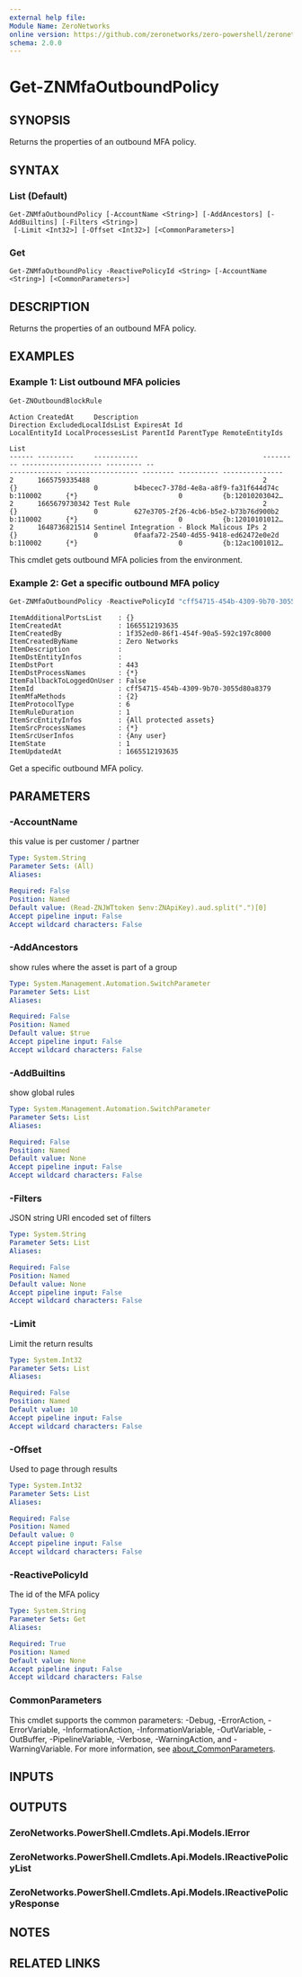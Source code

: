 ```yaml
---
external help file:
Module Name: ZeroNetworks
online version: https://github.com/zeronetworks/zero-powershell/zeronetworks/get-znmfaoutboundpolicy
schema: 2.0.0
---
```


# Get-ZNMfaOutboundPolicy

## SYNOPSIS
Returns the properties of an outbound MFA policy.

## SYNTAX

### List (Default)
```
Get-ZNMfaOutboundPolicy [-AccountName <String>] [-AddAncestors] [-AddBuiltins] [-Filters <String>]
 [-Limit <Int32>] [-Offset <Int32>] [<CommonParameters>]
```

### Get
```
Get-ZNMfaOutboundPolicy -ReactivePolicyId <String> [-AccountName <String>] [<CommonParameters>]
```

## DESCRIPTION
Returns the properties of an outbound MFA policy.

## EXAMPLES

### Example 1: List outbound MFA policies
```powershell
Get-ZNOutboundBlockRule
```

```output
Action CreatedAt     Description                               Direction ExcludedLocalIdsList ExpiresAt Id                                   LocalEntityId LocalProcessesList ParentId ParentType RemoteEntityIds
                                                                                                                                                                                                  List
------ ---------     -----------                               --------- -------------------- --------- --                                   ------------- ------------------ -------- ---------- ---------------
2      1665759335488                                           2         {}                   0         b4becec7-378d-4e8a-a8f9-fa31f644d74c b:110002      {*}                         0          {b:12010203042…
2      1665679730342 Test Rule                                 2         {}                   0         627e3705-2f26-4cb6-b5e2-b73b76d900b2 b:110002      {*}                         0          {b:12010101012…
2      1648736821514 Sentinel Integration - Block Malicous IPs 2         {}                   0         0faafa72-2540-4d55-9418-ed62472e0e2d b:110002      {*}                         0          {b:12ac1001012…
```

This cmdlet gets outbound MFA policies from the environment.

### Example 2: Get a specific outbound MFA policy
```powershell
Get-ZNMfaOutboundPolicy -ReactivePolicyId "cff54715-454b-4309-9b70-3055d80a8379"
```

```output
ItemAdditionalPortsList    : {}
ItemCreatedAt              : 1665512193635
ItemCreatedBy              : 1f352ed0-86f1-454f-90a5-592c197c8000
ItemCreatedByName          : Zero Networks
ItemDescription            : 
ItemDstEntityInfos         : 
ItemDstPort                : 443
ItemDstProcessNames        : {*}
ItemFallbackToLoggedOnUser : False
ItemId                     : cff54715-454b-4309-9b70-3055d80a8379
ItemMfaMethods             : {2}
ItemProtocolType           : 6
ItemRuleDuration           : 1
ItemSrcEntityInfos         : {All protected assets}
ItemSrcProcessNames        : {*}
ItemSrcUserInfos           : {Any user}
ItemState                  : 1
ItemUpdatedAt              : 1665512193635
```

Get a specific outbound MFA policy.

## PARAMETERS

### -AccountName
this value is per customer / partner

```yaml
Type: System.String
Parameter Sets: (All)
Aliases:

Required: False
Position: Named
Default value: (Read-ZNJWTtoken $env:ZNApiKey).aud.split(".")[0]
Accept pipeline input: False
Accept wildcard characters: False
```

### -AddAncestors
show rules where the asset is part of a group

```yaml
Type: System.Management.Automation.SwitchParameter
Parameter Sets: List
Aliases:

Required: False
Position: Named
Default value: $true
Accept pipeline input: False
Accept wildcard characters: False
```

### -AddBuiltins
show global rules

```yaml
Type: System.Management.Automation.SwitchParameter
Parameter Sets: List
Aliases:

Required: False
Position: Named
Default value: None
Accept pipeline input: False
Accept wildcard characters: False
```

### -Filters
JSON string URI encoded set of filters

```yaml
Type: System.String
Parameter Sets: List
Aliases:

Required: False
Position: Named
Default value: None
Accept pipeline input: False
Accept wildcard characters: False
```

### -Limit
Limit the return results

```yaml
Type: System.Int32
Parameter Sets: List
Aliases:

Required: False
Position: Named
Default value: 10
Accept pipeline input: False
Accept wildcard characters: False
```

### -Offset
Used to page through results

```yaml
Type: System.Int32
Parameter Sets: List
Aliases:

Required: False
Position: Named
Default value: 0
Accept pipeline input: False
Accept wildcard characters: False
```

### -ReactivePolicyId
The id of the MFA policy

```yaml
Type: System.String
Parameter Sets: Get
Aliases:

Required: True
Position: Named
Default value: None
Accept pipeline input: False
Accept wildcard characters: False
```

### CommonParameters
This cmdlet supports the common parameters: -Debug, -ErrorAction, -ErrorVariable, -InformationAction, -InformationVariable, -OutVariable, -OutBuffer, -PipelineVariable, -Verbose, -WarningAction, and -WarningVariable. For more information, see [about_CommonParameters](http://go.microsoft.com/fwlink/?LinkID=113216).

## INPUTS

## OUTPUTS

### ZeroNetworks.PowerShell.Cmdlets.Api.Models.IError

### ZeroNetworks.PowerShell.Cmdlets.Api.Models.IReactivePolicyList

### ZeroNetworks.PowerShell.Cmdlets.Api.Models.IReactivePolicyResponse

## NOTES

## RELATED LINKS

